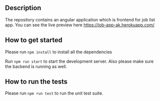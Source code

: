 ## Description

The repository contains an angular application which is frontend for job list app. You can see the live preview here https://job-app-ak.herokuapp.com/

## How to get started

 Please run `npm install` to install all the dependencies

 Run `npm run start` to start the development server. Also please make sure the backend is running as well.

 ## How to run the tests

  Please run `npm run test` to run the unit test suite.
